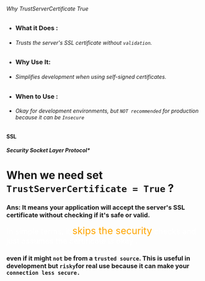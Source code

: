 

######  Why  TrustServerCertificate True

- ### **What it Does** : 
- ######  Trusts the server's SSL certificate without `validation`.

- ### **Why Use It**:
- ###### Simplifies development when using self-signed certificates.

- ### **When to Use** : 
- ###### Okay for development environments, but `NOT recommended` for production because it can be `Insecure`

**SSL** 
##### Security Socket Layer Protocol*


#  When we need set `TrustServerCertificate = True`  ?
### Ans: **It means your application will** accept the server's SSL certificate **without checking** if it's safe or valid.
<span style = "color : white;;font-size : 20px;"> In simple terms, it <span style = " color : orange ; font-size : 25px"> skips the security</span> checks and  just assumes  the  certificate is okay .</span>


### even if it might `not` be from a `trusted source`. This is useful in development but ` risky `for real use because it can make your `connection less secure.`





